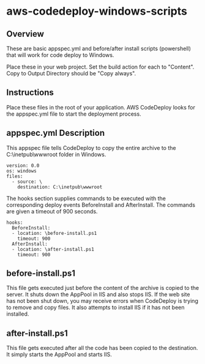 # aws-codedeploy-windows-scripts

## Overview
These are basic appspec.yml and before/after install scripts (powershell) that will work for code deploy to Windows.

Place these in your web project.  Set the build action for each to "Content".  Copy to Output Directory should be "Copy always".

## Instructions
Place these files in the root of your application.  AWS CodeDeploy looks for the appspec.yml file to start the deployment process.

## appspec.yml Description

This appspec file tells CodeDeploy to copy the entire archive to the C:\inetpub\wwwroot folder in Windows.
```
version: 0.0
os: windows
files:
  - source: \
    destination: C:\inetpub\wwwroot
```

The hooks section supplies commands to be executed with the corresponding deploy events BeforeInstall and AfterInstall.  The commands are given a timeout of 900 seconds.  

```
hooks:
  BeforeInstall:
  - location: \before-install.ps1
    timeout: 900
  AfterInstall:
  - location: \after-install.ps1
    timeout: 900
```

## before-install.ps1
This file gets executed just before the content of the archive is copied to the server.  It shuts down the AppPool in IIS and also stops IIS.  If the web site has not been shut down, you may receive errors when CodeDeploy is trying to remove and copy files.  It also attempts to install IIS if it has not been installed.

## after-install.ps1
This file gets executed after all the code has been copied to the destination.  It simply starts the AppPool and starts IIS.
